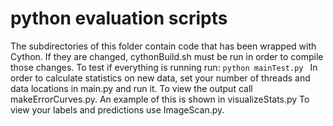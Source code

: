# python evaluation scripts
The subdirectories of this folder contain code that has been wrapped with Cython.  If they are changed, cythonBuild.sh must be run in order to compile those changes.  To test if everything is running run: ```python mainTest.py ```  In order to calculate statistics on new data, set your number of threads and data locations in main.py and run it.  To view the output call makeErrorCurves.py.  An example of this is shown in visualizeStats.py To view your labels and predictions use ImageScan.py.
